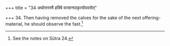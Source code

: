 +++
title = "34 अथोत्तरस्मै हविषे वत्सानपाकृत्योपवसेत्"

+++
34. Then having removed the calves for the sake of the next offering-material, he should observe the fast.[^1]  


[^1]: See the notes on Sūtra 24.
